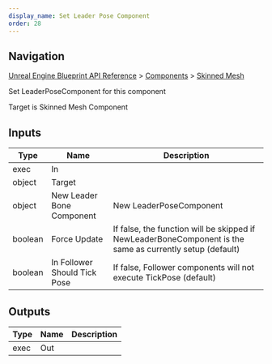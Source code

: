 ```yaml
---
display_name: Set Leader Pose Component
order: 28
---
```

## Navigation

[Unreal Engine Blueprint API Reference](https://dev.epicgames.com/documentation/en-us/unreal-engine/BlueprintAPI) > [Components](https://dev.epicgames.com/documentation/en-us/unreal-engine/BlueprintAPI/Components) > [Skinned Mesh](https://dev.epicgames.com/documentation/en-us/unreal-engine/BlueprintAPI/Components/SkinnedMesh)

Set LeaderPoseComponent for this component

Target is Skinned Mesh Component

## Inputs

| Type | Name | Description |
| --- | --- | --- |
| exec | In |  |
| object | Target |  |
| object | New Leader Bone Component | New LeaderPoseComponent |
| boolean | Force Update | If false, the function will be skipped if NewLeaderBoneComponent is the same as currently setup (default) |
| boolean | In Follower Should Tick Pose | If false, Follower components will not execute TickPose (default) |

## Outputs

| Type | Name | Description |
| --- | --- | --- |
| exec | Out |  |
